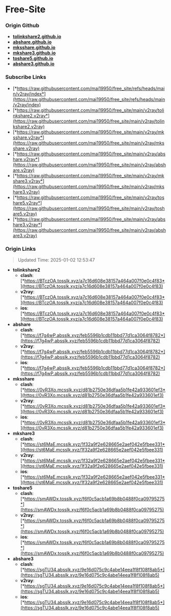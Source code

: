 # Free-Site

### Origin Github

- [**tolinkshare2.github.io**](https://github.com/tolinkshare2/tolinkshare2.github.io)
- [**abshare.github.io**](https://github.com/abshare/abshare.github.io)
- [**mksshare.github.io**](https://github.com/mksshare/mksshare.github.io)
- [**mkshare3.github.io**](https://github.com/mkshare3/mkshare3.github.io)
- [**toshare5.github.io**](https://github.com/toshare5/toshare5.github.io)
- [**abshare3.github.io**](https://github.com/abshare3/abshare3.github.io)

### Subscribe Links

- [*https://raw.githubusercontent.com/mai19950/free_site/refs/heads/main/v2ray/index*](https://raw.githubusercontent.com/mai19950/free_site/refs/heads/main/v2ray/index)
- [*https://raw.githubusercontent.com/mai19950/free_site/main/v2ray/tolinkshare2.v2ray*](https://raw.githubusercontent.com/mai19950/free_site/main/v2ray/tolinkshare2.v2ray)
- [*https://raw.githubusercontent.com/mai19950/free_site/main/v2ray/mksshare.v2ray*](https://raw.githubusercontent.com/mai19950/free_site/main/v2ray/mksshare.v2ray)
- [*https://raw.githubusercontent.com/mai19950/free_site/main/v2ray/abshare.v2ray*](https://raw.githubusercontent.com/mai19950/free_site/main/v2ray/abshare.v2ray)
- [*https://raw.githubusercontent.com/mai19950/free_site/main/v2ray/mkshare3.v2ray*](https://raw.githubusercontent.com/mai19950/free_site/main/v2ray/mkshare3.v2ray)
- [*https://raw.githubusercontent.com/mai19950/free_site/main/v2ray/toshare5.v2ray*](https://raw.githubusercontent.com/mai19950/free_site/main/v2ray/toshare5.v2ray)
- [*https://raw.githubusercontent.com/mai19950/free_site/main/v2ray/abshare3.v2ray*](https://raw.githubusercontent.com/mai19950/free_site/main/v2ray/abshare3.v2ray)

### Origin Links

> Updated Time: 2025-01-02 12:53:47

- **tolinkshare2**
  - **clash**: [*https://BTczOA.tosslk.xyz/a7c16d608e38157a464a007f0e0c4f83*](https://BTczOA.tosslk.xyz/a7c16d608e38157a464a007f0e0c4f83)
  - **v2ray**: [*https://BTczOA.tosslk.xyz/a7c16d608e38157a464a007f0e0c4f83*](https://BTczOA.tosslk.xyz/a7c16d608e38157a464a007f0e0c4f83)
  - **ios**: [*https://BTczOA.tosslk.xyz/a7c16d608e38157a464a007f0e0c4f83*](https://BTczOA.tosslk.xyz/a7c16d608e38157a464a007f0e0c4f83)
- **abshare**
  - **clash**: [*https://f7g4wP.absslk.xyz/feb5596b1cdb11bbd77d1ca3064f8782*](https://f7g4wP.absslk.xyz/feb5596b1cdb11bbd77d1ca3064f8782)
  - **v2ray**: [*https://f7g4wP.absslk.xyz/feb5596b1cdb11bbd77d1ca3064f8782*](https://f7g4wP.absslk.xyz/feb5596b1cdb11bbd77d1ca3064f8782)
  - **ios**: [*https://f7g4wP.absslk.xyz/feb5596b1cdb11bbd77d1ca3064f8782*](https://f7g4wP.absslk.xyz/feb5596b1cdb11bbd77d1ca3064f8782)
- **mksshare**
  - **clash**: [*https://0vR3Xo.mcsslk.xyz/d81b2750e36dfaa5b1fe42a933601ef3*](https://0vR3Xo.mcsslk.xyz/d81b2750e36dfaa5b1fe42a933601ef3)
  - **v2ray**: [*https://0vR3Xo.mcsslk.xyz/d81b2750e36dfaa5b1fe42a933601ef3*](https://0vR3Xo.mcsslk.xyz/d81b2750e36dfaa5b1fe42a933601ef3)
  - **ios**: [*https://0vR3Xo.mcsslk.xyz/d81b2750e36dfaa5b1fe42a933601ef3*](https://0vR3Xo.mcsslk.xyz/d81b2750e36dfaa5b1fe42a933601ef3)
- **mkshare3**
  - **clash**: [*https://st6MaE.mcsslk.xyz/1f32a9f2e628665e2aef042e5fbee331*](https://st6MaE.mcsslk.xyz/1f32a9f2e628665e2aef042e5fbee331)
  - **v2ray**: [*https://st6MaE.mcsslk.xyz/1f32a9f2e628665e2aef042e5fbee331*](https://st6MaE.mcsslk.xyz/1f32a9f2e628665e2aef042e5fbee331)
  - **ios**: [*https://st6MaE.mcsslk.xyz/1f32a9f2e628665e2aef042e5fbee331*](https://st6MaE.mcsslk.xyz/1f32a9f2e628665e2aef042e5fbee331)
- **toshare5**
  - **clash**: [*https://smAWDx.tosslk.xyz/f6f0c5acb1a69b8b0488f0ca09795275*](https://smAWDx.tosslk.xyz/f6f0c5acb1a69b8b0488f0ca09795275)
  - **v2ray**: [*https://smAWDx.tosslk.xyz/f6f0c5acb1a69b8b0488f0ca09795275*](https://smAWDx.tosslk.xyz/f6f0c5acb1a69b8b0488f0ca09795275)
  - **ios**: [*https://smAWDx.tosslk.xyz/f6f0c5acb1a69b8b0488f0ca09795275*](https://smAWDx.tosslk.xyz/f6f0c5acb1a69b8b0488f0ca09795275)
- **abshare3**
  - **clash**: [*https://sgTU34.absslk.xyz/9e16d075c9c4abe14eea1f8f108f8ab5*](https://sgTU34.absslk.xyz/9e16d075c9c4abe14eea1f8f108f8ab5)
  - **v2ray**: [*https://sgTU34.absslk.xyz/9e16d075c9c4abe14eea1f8f108f8ab5*](https://sgTU34.absslk.xyz/9e16d075c9c4abe14eea1f8f108f8ab5)
  - **ios**: [*https://sgTU34.absslk.xyz/9e16d075c9c4abe14eea1f8f108f8ab5*](https://sgTU34.absslk.xyz/9e16d075c9c4abe14eea1f8f108f8ab5)
